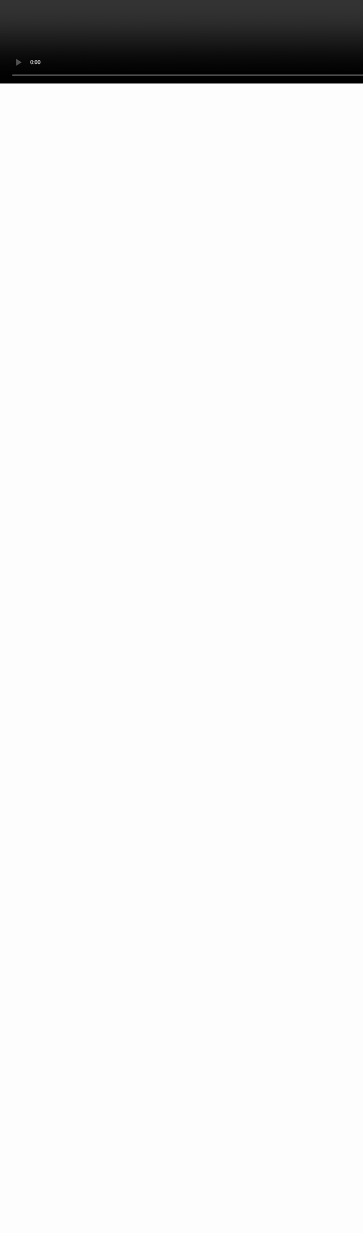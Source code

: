 <video style="width:200%;left:0px;top:0px;position:absolute;" controls=false autoplay=true loop=true src=generative_circuit.mp4 />
<h1 class=box_textshadow style="left:200px;top:100px;position:absolute;color:white" >Designing PCBs with code</h1>
<h2 class=box_textshadow style="left:470px;top:200px;position:absolute;color:white" >by Kaspar Emanuel</h2>
<h6 class=box_textshadow style="left:750px;top:550px;position:absolute;color:white" >animation: <a style=color:inherit; href=https://twitter.com/ExUtumno>@ExUtumno</a></h6>

???


---

About Me

- Freelance electronic engineer and software developer
- Love writing code and love open source (especially electronics)
- [github.com/kasbah](https://github.com/kasbah)

![](../images/vrgo-braille-3.png)

???

- These are some projects that I work on, ones a chair controller for virtual reality another is a braille e-book reader

---

<img class=fullscreen src=kicad.svg />

???

- You will notice I like to code and that I like hardware
- But I didn't say I like designing hardware all the much
- I get very frustrated with designing electronic circuits
- This is how it is typically done
- Generally you have a schematic entry tool
- And PCB layout tool
- You draw out a schematic, which is a sort of map where you want all your connections to go.
- And then place them onto a model of a board and route the connections your previously defined

---
<img class=fullscreen src=fpga.svg />

???

- If you are designing digital hardware, something to be run on an FPGA
- You can actually use schematic entry as well
- But hardware description languages were invented in the 80s
- And largely that's how we digital design circuits now

---
<div style=display:flex;justify-content:center>
<img class=fullheight src=../images/logic-magic-2.jpg />
</div>

???

- Because schematic entry for this sort of task becomes way too confusing
---

```vhdl

-- (this is a VHDL comment)

-- import std_logic from the IEEE library
library IEEE;
use IEEE.std_logic_1164.all;

-- this is the entity
entity ANDGATE is
  port (
    I1 : in std_logic;
    I2 : in std_logic;
    O  : out std_logic);
end entity ANDGATE;

-- this is the architecture
architecture RTL of ANDGATE is
begin
  O <= I1 and I2;
end architecture RTL;
```

???
- So we use code to describe logic circuits because it's much easier to manage that complexity
- These are known as "hardware description languages" or HDLs
- These are for digital logic circuits

---

<img class=fullscreen src=../images/hackrf_schematic.png />

???
- So schematic entry for PCB designs can get quite confusing as well
- Especially if we have high pin count components like FPGAs actually
- These days schematics use a lot of labels, so generally your wires jump all over the place
- And creating these kinds of schematics in a graphical way can be very tedious as well


---

### Can we use HDLs for analog circuits?

```verilog
//Verilog-A (1993) and Verilog-AMS (2000)
`include "constants.vams"
`include "disciplines.vams"
// Simple ADC model
module adc_simple(clk, dout, vref, vin);
	// Parameters
	parameter integer bits = 4 from[1:24]; // Number of bits
	parameter integer td = 1 from[0:inf);  // Processing delay of the ADC
	// Define input/output
	input clk, vin, vref;
	output [bits-1:0] dout;
    electrical vref, vin;
	logic clk;
	reg [bits-1:0] dout;
	// Internal variables
	real ref, sample;
	integer i;
  ...
```
???

- People have tried to extend HDLs for analog and mixed signal design
- Verilog-A was defined in 1993 and it was merged into Verilog-AMS in 2000

---

```vhdl
-- VHDL-AMS
-- IEEE 1076.1-1999

library IEEE;
use IEEE.math_real.all;
use IEEE.electrical_systems.all;

entity DIODE is
   generic (iss : current := 1.0e-14;  -- Saturation current
            af  : real    := 1.0;      -- Flicker noise coefficient
            kf  : real    := 0.0);     -- Flicker noise exponent
   port (terminal anode, cathode : electrical);
end entity DIODE;

architecture IDEAL of DIODE is
  quantity v across i through anode to cathode;
  constant vt : voltage := 0.0258;     -- Thermal voltage at 300 K
begin

  i == iss * (exp(v/vt) - 1.0);

end architecture IDEAL;
```

- Also: "Circuit Description Language" (Taku Noda, IPST 1999)

???

- There is also an Analog and mixed signal extension for VHDL
- Another one I came across in a paper from 1999
- and I couldn't find any implementation
- The focus of these seems on simulation and verification
- Rather than just pure schematic entry
- So that means you have to know a lot about the behaviour of your circuits
- What we want is something to help us create netlists just as we do from schematics

---

#SPICE

```spice
AMP2.CIR – CASCADED OPAMPS
*
VS	1	0	AC	1	SIN(0 1 10KHZ)
*
R1	1	2	5K
R2	2	3	10K
XOP1	0 2	3	OPAMP1
R3	4	0	10K
R4	4	5	10K
XOP2	3 4	5	OPAMP1
*
* SINGLE-POLE OPERATIONAL AMPLIFIER MACRO-MODEL
* connections:      non-inverting input
*                   |   inverting input
*                   |   |   output
*                   |   |   |
.SUBCKT OPAMP1      1   2   6
* INPUT IMPEDANCE
RIN     1          2          10MEG
* DC GAIN (100K) AND POLE 1 (100HZ)
EP1	3 0	1 2	100K
RP1	3	4	1K
CP1	4	0	1.5915UF
* OUTPUT BUFFER AND RESISTANCE
EOUT	5 0	4 0	1
ROUT	5	6	10
.ENDS
*
* ANALYSIS
.TRAN	0.01MS  0.2MS
* VIEW RESULTS
.PLOT TRAN V(1) V(5)
.END
```

---

## What do people want when they want to make hardware more like software?

1. Fast build/test iteration cycles

2. Use programming constructs and tools for a faster/better design process

3. Modularity and re-usability


---


```cpp
/* PHDL - PCB hardware description language (Brent Nelson, 2011)*/


// A surface mount resistor
device resistor {
  attr REFPREFIX = "R";
  attr FOOTPRINT = "R0805";
  attr LIBRARY = "rcl-smd";
  attr VALUE = "1k";
  pin a = {1};
  pin b = {2};
}

design top {
  net vcc, vout, gnd;

  inst r1 of resistor {
    a = vcc;
    b = vout;
  }

  inst r2 of resistor {
    a = vout;
    b = gnd;
  }
}

```
???
- So that's what PHDL, the PCB Hardware Description Language is
- This is the earliest project that I found that has this focus
- it was created in 2011
- It has quite a clean syntax for defining devices and their connections
- There are more advanced language features that didn't fit on the slide as well
- There is a sort of slice notation for making multiple connections and there is a native module system


---

# PHDL


- From 2011
- New language
- Java based compiler & Eclipse IDE plugin
- Outputs Eagle and Orcad netlists natively

<img style=width:100% src="../images/phdl_eclips.jpg")/>


???
- But it is a new language which has it's pros and cons
- You get this clean syntax but it's not as expressive as a general purpose language
- This is a compiler written in Java that can output netlists for quite a few different PCB design tools
- It also has an eclipse plugin so you can write descriptions with the help of an IDE

---
# SKiDL

- Created in 2016
- A library/language in Python
- Outputs KiCad netlists

```python
from skidl import *

gnd = Net('gnd')  # Ground reference.
vin = Net('vin')   # Input voltage to the divider.
vout = Net('vout')  # Output voltage from the divider.
r1, r2 = 2 * Part('device', 'R', TEMPLATE)  # Create two resistors.
r1.value, r1.footprint = '1K',  'Resistors_SMD:R_0805'  # Set resistor values
r2.value, r2.footprint = '1K', 'Resistors_SMD:R_0805'  # and footprints.
r1[1] += vin      # Connect the input to the first resistor.
r2[2] += gnd      # Connect the second resistor to ground.
vout += r1[2], r2[1]  # Output comes from the connection of the two resistors.

generate_netlist()
```

???

- The next one I came across was SKiDL
- So this is Python
- There is a bit of operator overloading going on here which might confuse you
- But it's essentially a set of classes to help you design circuits
- An you can then do the rest of your design in the KiCad layout tool


---

```python

from skidl import *

# Define the voltage divider module. The @subcircuit decorator
# handles some skidl housekeeping that needs to be done.
@subcircuit
def vdiv(inp, outp):
    """Divide inp voltage by 3 and place it on outp net."""
    rup = Part('device', 'R', value='1K', footprint='Resistors_SMD:R_0805')
    rlo = Part('device','R', value='500', footprint='Resistors_SMD:R_0805')
    rup[1,2] += inp, outp
    rlo[1,2] += outp, gnd

gnd = Net('GND')         # GLobal ground net.
input_net = Net('IN')    # Net with the voltage to be divided.
output_net = Net('OUT')  # Net with the divided voltage.

# Instantiate the voltage divider and connect it to the input & output nets.
vdiv(input_net, output_net)

generate_netlist()

```

---

# pycircuit
- Created in 2017
- A library/language in Python
- Outputs KiCad PCB files and Yosys netlists


```python
@circuit('Voltage Divider', 'gnd', None, 'vin', 'vout')
def voltage_divider(self, gnd, vin, vout):
    Inst('R', '1k 0805')['~', '~'] = vin, vout
    Inst('R', '1k 0805')['~', '~'] = vout, gnd

@circuit('Top')
def top(self):
    vin, vout, gnd = nets('vin vout gnd')
    SubInst(voltage_divider())['vin', 'vout', 'gnd'] = vin, vout, gnd
```

???

- pycircuit is also a very recent project for designing circuits using Python
- In fact it's so very much in flux that this slide is out of date already
- It has some interesting experimental features, one is this idea that you break up your component definitions into several sub-functions

---

# Pycircuit for layout


```python

def place(fin, fout):
    p = Placer()
    p.place(fin, fout)


def route(fin, fout):
    r = Router(grid_size=.5, maxflow_enforcement_level=3)
    r.route(fin, fout)


outline = rectangle_with_mounting_holes(20, 10, inset=1, hole_shift=2, hole_dia=1)

Builder(top(), outline=outline,
	pcb_attributes=oshpark_2layer())

```

---
```js
// replicad

var {Resistor, Power, Ground, Output} = require('replicad')

function resistorDivider(value1, value2) {
  var r1 = Resistor(value1)
  var r2 = Resistor(value2)

  var vcc = Power()
  var gnd = Ground()

  var vout = Output()

  var circuit = Circuit()
  circuit.chain(vcc, r1, vout, r2, gnd);
  return circuit
}


var circuit = resistorDivider('1k', '500 ohm')

```
- A domain specific language in Javascript
- Work in progess!

---

#### replicad
<font size=5>
- Goals:
  - Initial goal is to offer netlist/schematic entry only
  - Make it easier to design and reason about circuits
  - Confirm Atwood's Law
  - Static analysis to make it very hard to create bugs
  - Encourage design re-use

- Implementation details:
  - Variable names are used as schematic references
  - Circuit objects are explictely modified by adding connections
  - Function arguments are parameters not inputs/outputs
???


---

# PCB hardware description languages
- Pros:
  - Define once and re-use
  - Use for-loops, slice notation, etc.
- Issues:
  - It's hard to visualize
  - Circuit definition can still be very tedious
  - Debugging could easily become a nightmare


???
- I have tried some of these out and contributed a bit
- And while I can see the power, of design defining once and reusing and using for loops and other programming constructs to reduce tedium
- there are still some issues
  - Circuit definition can still be very tedious
  - It's hard to visualize
  - Debugging could easily become a nightmare
- So I want to

---

#Visualization

<img style=height:450px src=../images/schematic.jpg>

???

- So let's cover visualisation, that's something I have been looking into recently.
- Schematics, even though I don't necessarily want to draw them, I do want to read them


---

### SKiDL

<div style=display:flex;justify-content:center>
<img src=../images/skidl_graph.png>
</div>

???

- To SKiDL I contributed a bit of code to output Graphviz graphs
- If you don't know graphviz, it's quite a nifty tool to draw graphs without actually having to draw them
- So it's a sort of programmatic description of graphs
- So I tried to make this similar to schematics, but it's obviously a bit different

---
<a href=https://github.com/nturley/netlistsvg>
<img class=fullscreen style=position:absolute;left:200px; src=../images/netlistsvg.png />
</a>

???

- So even more recently I came across something called netlistsvg
- This converts Yosys netlists to very nice looking schematics
- This uses KlayJS, or soon to be ELKJS which is the Eclipse Layout Kernel under the hood
- Which uses a similar algorithm to Graphviz


---

<img class=fullscreen src=netlistsvg.svg />


???

- So me and Neil Turley have been playing around with creating analog or more accurately mixed signal schematics using a different SVG skin
- And the results are pretty impressive actually
- Something to note here is that the connections kind of flow up to down and left to right
- So with some more tweaks I think this may actually result in more readable schematics than hand drawn ones
- Since it always follows a convention
- How we scale this up, is to be seen. I think it will require some sort of hierarchy browser so you can zoom in out out the design so to speak
- But I think this is really promising and will be investing some time into this, and enabling these languages to make use of this


---
<img src=pycircuit_ce.svg class=fullscreen />
---
# The language of electronics
<img src=images/oxford.jpg />

???


---

## Electro Grammar ([demo](https://monostable.github.io/electro-grammar))

```js
> var {parse} = require('electro-grammar')

> parse('100nF 0603 C0G 10% 25V')
{ type: 'capacitor',
  capacitance: 1e-7,
  size: '0603',
  characteristic: 'C0G',
  tolerance: 10,
  voltage_rating: 25 }

> parse('1k 0805 5% 125mW')
{ type: 'resistor',
  resistance: 1000,
  size: '0805',
  tolerance: 5,
  power_rating: 0.125 }

> parse('green led 1206')
{ type: 'led', color: 'green', size: '1206' }
```

???

- I developed something called electro-grammar
- Which is a little natural language parser for component description
- The thinking here is: we already have quite a precise way to describe components
- So we should use that as part of our circuit description languages
- This is currently in Javascript, but I am working on a Python port in the hopes of contributing this to the aforemention Python DSLs

---

## Electro Grammar v1

- JavaScript only
- Capacitors, resistors and LEDs (SMD only)
- Lax parser only (any-order, ignores invalid input)

## Electro Grammar v2

- Work in progress!
- Uses Antlr4: JavaScript, Python, Java, C (& C++), Go
- Capacitors, resistors, LEDs, diodes, transistors (SMD & through-hole)
- Strict and lax parser

---


# Should you use it?

- PHDL: alpha (and some bitrot since 2012)
- SKiDL: alpha
- pycircuit: experimental
- replicad: vaporware?

<img style=width:300px src="../images/stumble.png" />

---
## What about footprints?

- KicadModTree: a Python DSL for KiCad footprints

- qeda: A Coffeescript/Javascript utility for schematic symbol and footprint generation

## What about layout?

- pycircuit: DSL for footprints, experimental layout and routing using SMT solvers

- KiCad python scripting

---


# What do people want when they want to make hardware more like software?

1. Fast build/test iteration cycles

2. Use programming constructs and tools for a faster/better design process

3. Modularity and re-usability


???

- Lets just sum up our goals with all of this
- I have talked a lot about improving the design process
- All of these languages hope to give you the ability to reuse bits of designs
- Either through language native module systems or otherwise

---
# Diffs

<img width=49% src=images/geda_diff.png/>
<img width=49% src=images/schematic_diff_norm.jpg/>



---
<img class=fullscreen src=../images/kitspace_full.svg />

???

- And I'd be amiss not to plug the project where on which I spend most of my free time
- Which is kitspace.org, a registry for electronics designs,
- You can put up projects made in any way on there and it makes it easier for people to re-build other peoples projects
- With it I am trying to create an NPM or Python Package index of reusable electronics projects
- And it would be really interesting to hook into the design reuse features of whatever design tool people are using

---
Questions?

- github.com/kasbah

<br/>

Thanks to:
- Brent Nelson and co (PHDL),
- Dave Vandebout (SKiDL),
- David Craven (pycircuit),
- Neil Turely (netlistsvg)
- All contributors to:
   - Graphviz
   - ELK and ELKJS
   - Nearley parser generator
   - Antlr4 parser generator

